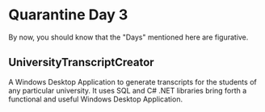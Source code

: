 # Quarantine Day 3
By now, you should know that the "Days" mentioned here are figurative.
## UniversityTranscriptCreator
A Windows Desktop Application to generate transcripts for the students of any particular university. It uses SQL and C# .NET libraries bring forth a functional and useful Windows Desktop Application.
